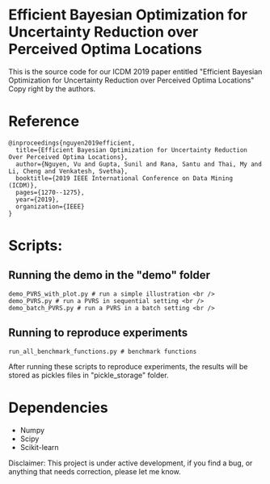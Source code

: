 # Efficient Bayesian Optimization for Uncertainty Reduction over Perceived Optima Locations

This is the source code for our ICDM 2019 paper entitled "Efficient Bayesian Optimization for Uncertainty Reduction over Perceived Optima Locations"
Copy right by the authors.

# Reference
```
@inproceedings{nguyen2019efficient,
  title={Efficient Bayesian Optimization for Uncertainty Reduction Over Perceived Optima Locations},
  author={Nguyen, Vu and Gupta, Sunil and Rana, Santu and Thai, My and Li, Cheng and Venkatesh, Svetha},
  booktitle={2019 IEEE International Conference on Data Mining (ICDM)},
  pages={1270--1275},
  year={2019},
  organization={IEEE}
}
```

# Scripts:
## Running the demo in the "demo" folder
```
demo_PVRS_with_plot.py # run a simple illustration <br />
demo_PVRS.py # run a PVRS in sequential setting <br />
demo_batch_PVRS.py # run a PVRS in a batch setting <br />
```

## Running to reproduce experiments
```
run_all_benchmark_functions.py # benchmark functions
```

After running these scripts to reproduce experiments, the results will be stored as pickles files in "pickle_storage" folder.

# Dependencies
* Numpy
* Scipy
* Scikit-learn

Disclaimer: This project is under active development, if you find a bug, or anything that needs correction, please let me know.
